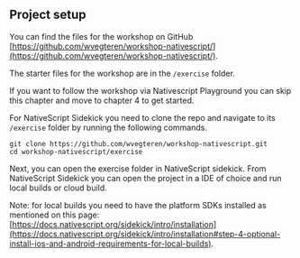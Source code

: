 ## Project setup

You can find the files for the workshop on GitHub [https://github.com/wvegteren/workshop-nativescript/](https://github.com/wvegteren/workshop-nativescript/). 

The starter files for the workshop are in the `/exercise` folder. 

If you want to follow the workshop via Nativescript Playground you can skip this chapter and 
move to chapter 4 to get started.

For NativeScript Sidekick you need to clone the repo and navigate to its `/exercise` folder by running the following commands.

```
git clone https://github.com/wvegteren/workshop-nativescript.git
cd workshop-nativescript/exercise
```

Next, you can open the exercise folder in NativeScript sidekick. From NativeScript Sidekick 
you can open the project in a IDE of choice and run local builds or cloud build.

Note: for local builds you need to have the platform SDKs installed as mentioned on this page:
[https://docs.nativescript.org/sidekick/intro/installation](https://docs.nativescript.org/sidekick/intro/installation#step-4-optional-install-ios-and-android-requirements-for-local-builds).

